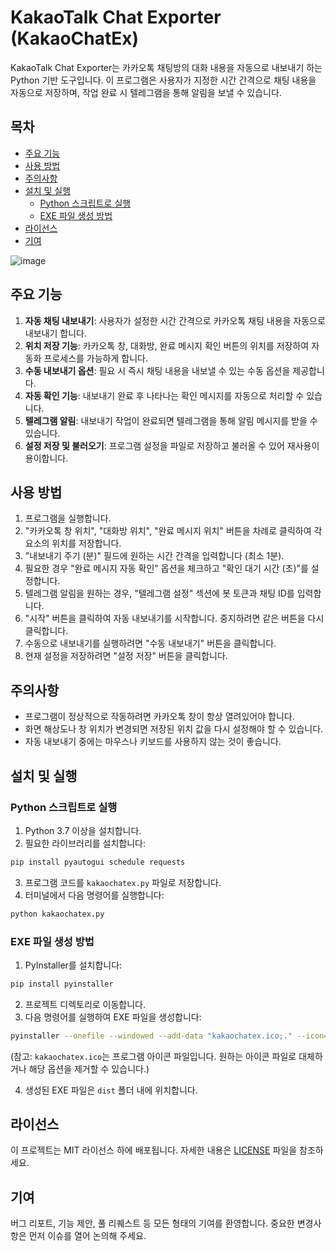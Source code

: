 # KakaoTalk Chat Exporter (KakaoChatEx)

KakaoTalk Chat Exporter는 카카오톡 채팅방의 대화 내용을 자동으로 내보내기 하는 Python 기반 도구입니다. 이 프로그램은 사용자가 지정한 시간 간격으로 채팅 내용을 자동으로 저장하며, 작업 완료 시 텔레그램을 통해 알림을 보낼 수 있습니다.

## 목차
- [주요 기능](#주요-기능)
- [사용 방법](#사용-방법)
- [주의사항](#주의사항)
- [설치 및 실행](#설치-및-실행)
  - [Python 스크립트로 실행](#python-스크립트로-실행)
  - [EXE 파일 생성 방법](#exe-파일-생성-방법)
- [라이선스](#라이선스)
- [기여](#기여)

![image](https://github.com/user-attachments/assets/e0f15405-55a1-405b-966e-ab6589a449da)


## 주요 기능

1. **자동 채팅 내보내기**: 사용자가 설정한 시간 간격으로 카카오톡 채팅 내용을 자동으로 내보내기 합니다.
2. **위치 저장 기능**: 카카오톡 창, 대화방, 완료 메시지 확인 버튼의 위치를 저장하여 자동화 프로세스를 가능하게 합니다.
3. **수동 내보내기 옵션**: 필요 시 즉시 채팅 내용을 내보낼 수 있는 수동 옵션을 제공합니다.
4. **자동 확인 기능**: 내보내기 완료 후 나타나는 확인 메시지를 자동으로 처리할 수 있습니다.
5. **텔레그램 알림**: 내보내기 작업이 완료되면 텔레그램을 통해 알림 메시지를 받을 수 있습니다.
6. **설정 저장 및 불러오기**: 프로그램 설정을 파일로 저장하고 불러올 수 있어 재사용이 용이합니다.

## 사용 방법

1. 프로그램을 실행합니다.
2. "카카오톡 창 위치", "대화방 위치", "완료 메시지 위치" 버튼을 차례로 클릭하여 각 요소의 위치를 저장합니다.
3. "내보내기 주기 (분)" 필드에 원하는 시간 간격을 입력합니다 (최소 1분).
4. 필요한 경우 "완료 메시지 자동 확인" 옵션을 체크하고 "확인 대기 시간 (초)"를 설정합니다.
5. 텔레그램 알림을 원하는 경우, "텔레그램 설정" 섹션에 봇 토큰과 채팅 ID를 입력합니다.
6. "시작" 버튼을 클릭하여 자동 내보내기를 시작합니다. 중지하려면 같은 버튼을 다시 클릭합니다.
7. 수동으로 내보내기를 실행하려면 "수동 내보내기" 버튼을 클릭합니다.
8. 현재 설정을 저장하려면 "설정 저장" 버튼을 클릭합니다.

## 주의사항

- 프로그램이 정상적으로 작동하려면 카카오톡 창이 항상 열려있어야 합니다.
- 화면 해상도나 창 위치가 변경되면 저장된 위치 값을 다시 설정해야 할 수 있습니다.
- 자동 내보내기 중에는 마우스나 키보드를 사용하지 않는 것이 좋습니다.

## 설치 및 실행

### Python 스크립트로 실행

1. Python 3.7 이상을 설치합니다.
2. 필요한 라이브러리를 설치합니다:

```bash
pip install pyautogui schedule requests
```

3. 프로그램 코드를 `kakaochatex.py` 파일로 저장합니다.
4. 터미널에서 다음 명령어를 실행합니다:

```bash
python kakaochatex.py
```

### EXE 파일 생성 방법

1. PyInstaller를 설치합니다:

```bash
pip install pyinstaller
```

2. 프로젝트 디렉토리로 이동합니다.
3. 다음 명령어를 실행하여 EXE 파일을 생성합니다:

```bash
pyinstaller --onefile --windowed --add-data "kakaochatex.ico;." --icon=kakaochatex.ico kakaochatex.py
```

(참고: `kakaochatex.ico`는 프로그램 아이콘 파일입니다. 원하는 아이콘 파일로 대체하거나 해당 옵션을 제거할 수 있습니다.)

4. 생성된 EXE 파일은 `dist` 폴더 내에 위치합니다.

## 라이선스

이 프로젝트는 MIT 라이선스 하에 배포됩니다. 자세한 내용은 [LICENSE](LICENSE) 파일을 참조하세요.

## 기여

버그 리포트, 기능 제안, 풀 리퀘스트 등 모든 형태의 기여를 환영합니다. 중요한 변경사항은 먼저 이슈를 열어 논의해 주세요.
